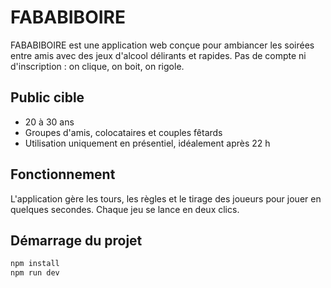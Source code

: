# FABABIBOIRE

FABABIBOIRE est une application web conçue pour ambiancer les soirées entre amis avec des jeux d'alcool délirants et rapides. Pas de compte ni d'inscription : on clique, on boit, on rigole.

## Public cible
- 20 à 30 ans
- Groupes d'amis, colocataires et couples fêtards
- Utilisation uniquement en présentiel, idéalement après 22 h

## Fonctionnement
L'application gère les tours, les règles et le tirage des joueurs pour jouer en quelques secondes. Chaque jeu se lance en deux clics.

## Démarrage du projet
```bash
npm install
npm run dev
```
